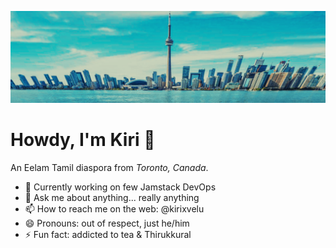 ![City of Toronto, 2025](https://raw.githubusercontent.com/kirixvelu/kirixvelu/refs/heads/main/toronto-1.webp)

# Howdy, I'm Kiri 👋

An Eelam Tamil diaspora from *Toronto, Canada*. 

- 🔭 Currently working on few Jamstack DevOps
- 💬 Ask me about anything... really anything
- 📫 How to reach me on the web: @kirixvelu
- 😄 Pronouns: out of respect, just he/him
- ⚡ Fun fact: addicted to tea & Thirukkural

